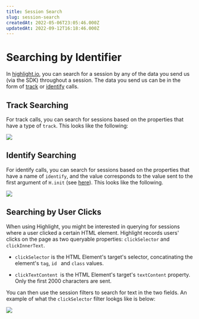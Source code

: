 ```yaml
---
title: Session Search
slug: session-search
createdAt: 2022-05-06T23:05:46.000Z
updatedAt: 2022-09-12T16:18:46.000Z
---
```


# Searching by Identifier

In [highlight.io](https://highlight.io), you can search for a session by any of the data you send us (via the SDK) throughout a session. The data you send us can be in the form of [track](../../../getting-started/3_client-sdk/7_replay-configuration/tracking-events.md) or [identify](../../../getting-started/3_client-sdk/7_replay-configuration/identifying-sessions.md) calls.

## Track Searching
For track calls, you can search for sessions based on the properties that have a type of `track`. This looks like the following:

![](/images/track.png)

## Identify Searching
For identify calls, you can search for sessions based on the properties that have a name of `identify`, and the value corresponds to the value sent to the first argument of `H.init` (see [here](../../../sdk/client.md)). This looks like the following.

![](/images/identify.png)

## Searching by User Clicks

When using Highlight, you might be interested in querying for sessions where a user clicked a certain HTML element. Highlight records users' clicks on the page as two queryable properties: `clickSelector` and `clickInnerText`.

- `clickSelector` is the HTML Element's target's selector, concatinating the element's `tag`, `id ` and `class` values.

- `clickTextContent `is the HTML Element's target's `textContent` property. Only the first 2000 characters are sent.

You can then use the session filters to search for text in the two fields. An example of what the `clickSelector` filter lookgs like is below:

![](/images/click-selector.png)
